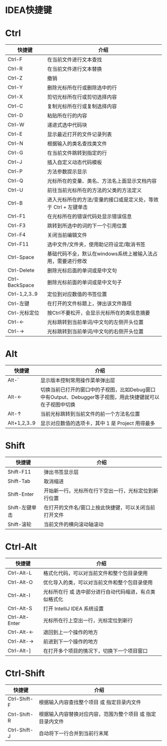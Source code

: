 # IDEA快捷键
# Ctrl
快捷键|介绍
--|--
Ctrl-F| 在当前文件进行文本查找
Ctrl-R| 在当前文件进行文本替换
Ctrl-Z| 撤销
Ctrl-Y|删除光标所在行或删除选中的行
Ctrl-X|剪切光标所在行或剪切选择内容
Ctrl-C|复制光标所在行或复制选择内容
Ctrl-D|粘贴所在行的内容
Ctrl-W|递进式选中代码块
Ctrl-E|显示最近打开的文件记录列表
Ctrl-N|根据输入的类名查找类文件
Ctrl-G|在当前文件跳转到指定的行
Ctrl-J|插入自定义动态代码模板
Ctrl-P|方法参数提示显示
Ctrl-Q|光标所在的变量、类名、方法名上面显示文档内容
Ctrl-U|前往当前光标所在的方法的父类的方法定义
Ctrl-B|进入光标所在的方法/变量的接口或是定义处，等效于 Ctrl + 左键单击
Ctrl-F1|在光标所在的错误代码处显示错误信息
Ctrl-F3|跳转到所选中的词的下一个引用位置
Ctrl-F4|关闭当前编辑文件
Ctrl-F11|选中文件/文件夹，使用助记符设定/取消书签
Ctrl-Space|基础代码不全，默认在windows系统上被输入法占用，需要进行修改
Ctrl-Delete|删除光标后面的单词或是中文句
Ctrl-BackSpace|删除光标前面的单词或是中文句子
Ctrl-1,2,3..9|定位到对应数值的书签位置
Ctrl-左键|在打开的文件标题上，弹出该文件路径
Ctrl-光标定位|按Ctrl不要松开，会显示光标所在的类信息摘要
Ctrl-←|光标跳转到当前单词/中文句的左侧开头位置
Ctrl-→|光标跳转到当前单词/中文句的右侧开头位置


# Alt
快捷键|介绍
--|--
Alt-`| 显示版本控制常用操作菜单弹出层
Alt-←|切换当前已打开的窗口中的子视图，比如Debug窗口中有Output、Debugger等子视图，用此快捷键就可以在子视图中切换 
Alt-↑|当前光标跳转到当前文件的前一个方法名位置 
Alt+1,2,3..9|显示对应数值的选项卡，其中 1 是 Project 用得最多 

# Shift
快捷键|介绍
--|--
Shift-F11|弹出书签显示层
Shift-Tab|取消缩进
Shift-Enter|开始新一行。光标所在行下空出一行，光标定位到新行位置
Shift-左键单击|在打开的文件名/窗口上按此快捷键，可以关闭当前打开文件
Shift-滚轮|当前文件的横向滚动轴滚动

# Ctrl-Alt
快捷键|介绍
---|---
Ctrl-Alt-L|格式化代码，可以对当前文件和整个包目录使用  
Ctrl-Alt-O| 优化导入的类，可以对当前文件和整个包目录使用
Ctrl-Alt-I|光标所在行 或 选中部分进行自动代码缩进，有点类似格式化
Ctrl-Alt-S|打开 IntelliJ IDEA 系统设置 
Ctrl-Alt-Enter|光标所在行上空出一行，光标定位到新行
Ctrl-Alt-←|退回到上一个操作的地方
Ctrl-Alt-→|前进到下一个操作的地方
Ctrl-Alt-]|在打开多个项目的情况下，切换下一个项目窗口

# Ctrl-Shift
快捷键|介绍
--|--
Ctrl-Shift-F|根据输入内容查找整个项目 或 指定目录内文件
Ctrl-Shift-R|根据输入内容替换对应内容，范围为整个项目 或 指定目录内文件
Ctrl-Shift-J|自动将下一行合并到当前行末尾 

